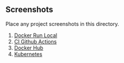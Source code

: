 ## Screenshots 

Place any project screenshots in this directory.

1. [Docker Run Local](docker-run-local)
2. [CI Github Actions](ci-github-actions)
3. [Docker Hub](ci-dockerhub)
4. [Kubernetes](kubernetes)